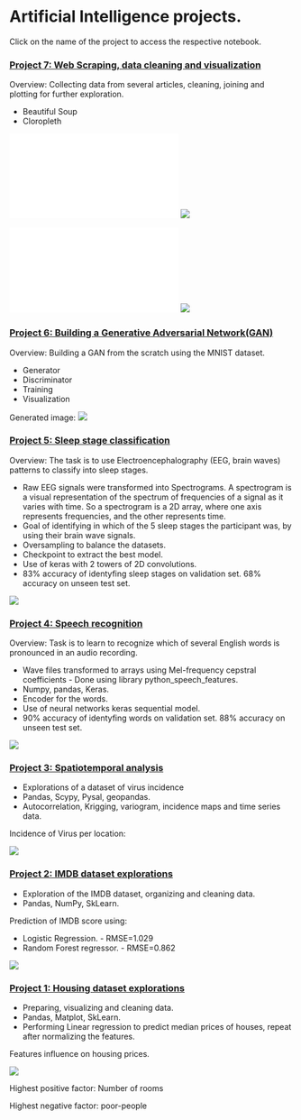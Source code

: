 # Artificial Intelligence projects.
Click on the name of the project to access the respective notebook.

### [Project 7: Web Scraping, data cleaning and visualization](https://github.com/AgnerPiton/Portfolio/blob/master/HDI_map.ipynb)

Overview: Collecting data from several articles, cleaning, joining and plotting for further exploration.

- Beautiful Soup
- Cloropleth


![Interactive Globe - suicide mapping](images/Globe_Suicide.html)
![](/images/Globe.png)

![HDI interactive map](images/Map_IDH.html)
![](/images/Map_hdi.png)

### [Project 6: Building a Generative Adversarial Network(GAN)](https://github.com/AgnerPiton/Portfolio/blob/master/Coursera_DCGAN.ipynb)

Overview: Building a GAN from the scratch using the MNIST dataset.

- Generator
- Discriminator
- Training
- Visualization

Generated image:
![](/images/MNISTgenerated.png)


### [Project 5: Sleep stage classification](https://github.com/AgnerPiton/Portfolio/blob/master/Sleep_stage_recognition.ipynb)

Overview: The task is to use Electroencephalography (EEG, brain waves) patterns to classify into sleep stages.

- Raw EEG signals were transformed into Spectrograms. A spectrogram is a visual representation of the spectrum of frequencies of a signal as it varies
with time. So a spectrogram is a 2D array, where one axis represents frequencies, and the other represents time.
- Goal of identifying in which of the 5 sleep stages the participant was, by using their brain wave signals. 
- Oversampling to balance the datasets.
- Checkpoint to extract the best model.
- Use of keras with 2 towers of 2D convolutions.
- 83% accuracy of identyfing sleep stages on validation set. 68% accuracy on unseen test set.

![](/images/Sleep_stage_training.png)

### [Project 4: Speech recognition](https://github.com/AgnerPiton/Portfolio/blob/master/Speech_recognition.ipynb)

Overview: Task is to learn to recognize which of several English words is pronounced in an audio recording. 

- Wave files transformed to arrays using Mel-frequency cepstral coefficients - Done using library python_speech_features. 
- Numpy, pandas, Keras. 
- Encoder for the words.
- Use of neural networks keras sequential model. 
- 90% accuracy of identyfing words on validation set. 88% accuracy on unseen test set.

![](/images/Speech_rec_training.png)

### [Project 3: Spatiotemporal analysis](https://github.com/AgnerPiton/Portfolio/blob/master/Spatiotemporal_analysis.ipynb)
- Explorations of a dataset of virus incidence
- Pandas, Scypy, Pysal, geopandas.
- Autocorrelation, Krigging, variogram, incidence maps and time series data.

Incidence of Virus per location:

![](/images/KNN-Autocorrelation.png)

### [Project 2: IMDB dataset explorations](https://github.com/AgnerPiton/Portfolio/blob/master/IMDB_explorations.ipynb)
- Exploration of the IMDB dataset, organizing and cleaning data.
- Pandas, NumPy, SkLearn.

Prediction of IMDB score using:
- Logistic Regression. - RMSE=1.029
- Random Forest regressor. - RMSE=0.862

![](/images/Gross.png)

### [Project 1: Housing dataset explorations](https://github.com/AgnerPiton/Portfolio/blob/master/Housing_explorations.ipynb)
- Preparing, visualizing and cleaning data.
- Pandas, Matplot, SkLearn.
- Performing Linear regression to predict median prices of houses, repeat after normalizing the features.

Features influence on housing prices. 

![](/images/Housing.png)

Highest positive factor: Number of rooms 

Highest negative factor: poor-people


